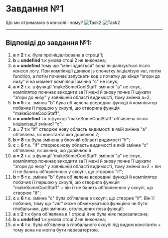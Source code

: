 # Завдання №1

Що ми отримаємо в консолі і чому?
![Task2](img/task1(1).png)
![Task2](img/task1(2).png)

---

## Відповіді до завдання №1:
1. **a = 2** т.к. була проініціалізована в строці 1;
2. **b = undefind** т.к умова стоці 2 не виконана;
3. **c = undefind** тому що "мені здається" вона ініціалізується після консол логу. При компіляції движок js спочатку ініціалізую var, потім function, а потім починає запускати код з початку до кінця "згори до низу" й на момент компіляції змінна "с" не існує;
4. **a = 2** т.к. в функції 'makeSomeCoolStaff' змінної "а" не існує, компілятор починає виходити за її межі й знову почне її шукати "згори до низу" у зовнішній області видимості, тому змінна а=2;
5. **b = 5** т.к. змінна "b" була об`явлена всередині функції й компілятор побачив її першою у скоупі, що створила функція "makeSomeCoolStaff";
6. **с = undefind** т.к в функції 'makeSomeCoolStaff' об'явлена після ініціалізації змінної "с";
7. **a = 7** т.к "if" створює нову область видимості в якій змінна "а" об'явлена, як константа яка дорівнює 7;
8. **b = 8** т.к була змінена в блочній області видимості "if";
9. **c = 6** т.к. "if" створює нову область видимості в якій змінна "с" об'явлена, як змінна, що дорівнює 6
10. **a = 2** т.к. в функції 'makeSomeCoolStaff' змінної "а" не існує, компілятор починає виходити за її межі й знову почне її шукати "згори до низу" у зовнішній області видимості, тому змінна а=2 + він її не бачить об'явленною у скоупі, що створює "if";
11. **b = 5** т.к. змінна "b" була об`явлена всередині функції й компілятор побачив її першою у скоупі, що створила функція "makeSomeCoolStaff" + він її не бачить об'явленною у скоупі, що створює "if";
12. **c = 6** т.к. змінна "c" була об'явлена в скоупі, що створив "if". Він її побачив, тому що "var" може обмежуватися функцією чи бути глобальним, для змінних, оголошених поза функції;
13. **a = 2** т.к була об'явлена в 1 строці й не була ніяк перезаписана;
14. **b = undefind** т.к умова стоці 2 не виконана;
15. **с = 4** т.к. була об'явлена в глобального скоупі під видом константи + тому вона не могла бути перезатертою.